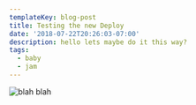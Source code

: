 ```yaml
---
templateKey: blog-post
title: Testing the new Deploy
date: '2018-07-22T20:26:03-07:00'
description: hello lets maybe do it this way?
tags:
  - baby
  - jam
---
```

![blah blah](/img/flavor_wheel.jpg)
